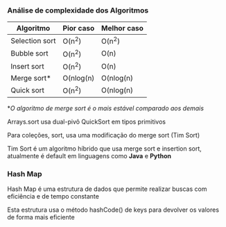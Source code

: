 <h3>Análise de complexidade dos Algoritmos</h3>
<table>
    <thead>
        <th>Algoritmo</th>
        <th>Pior caso</th>
        <th>Melhor caso</th>
    </thead>
    <tbody>
        <tr>
            <td>Selection sort</td>
            <td>O(n<sup>2</sup>)</td>
            <td>O(n<sup>2</sup>)</td>
        </tr>
        <tr>
            <td>Bubble sort</td>
            <td>O(n<sup>2</sup>)</td>
            <td>O(n)</td>
        </tr>
        <tr>
            <td>Insert sort</td>
            <td>O(n<sup>2</sup>)</td>
            <td>O(n)</td>
        </tr>
        <tr>
            <td>Merge sort*</td>
            <td>O(nlog(n)</td>
            <td>O(nlog(n)</td>
        </tr>
        <tr>
            <td>Quick sort</td>
            <td>O(n<sup>2</sup>)</td>
            <td>O(nlog(n)</td>
        </tr>
    </tbody>
</table>
<p>*<i>O algoritmo de merge sort é o mais estável comparado aos demais</i></p>
<p>Arrays.sort usa dual-pivô QuickSort em tipos primitivos</p>
<p>Para coleções, sort, usa uma modificação do merge sort (Tim Sort)</p>
<p>Tim Sort é um algoritmo híbrido que usa merge sort e insertion sort, atualmente é default em linguagens como <b>Java</b> e <b>Python</b></p>
<h3>Hash Map</h3>
<p>Hash Map é uma estrutura de dados que permite realizar buscas com eficiência e de tempo constante</p>
<p>Esta estrutura usa o método hashCode() de keys para devolver os valores de forma mais eficiente</p>


